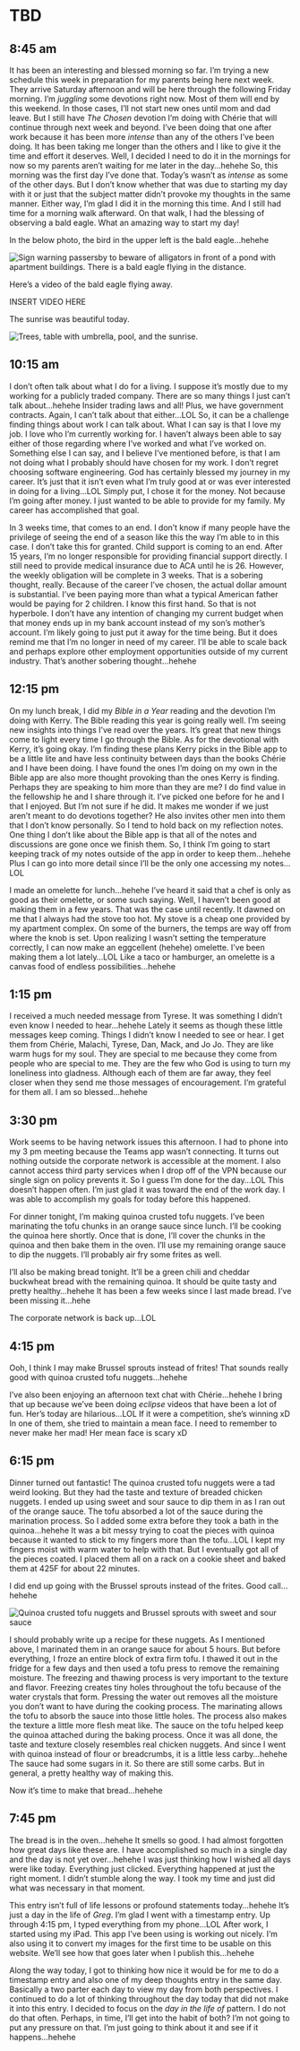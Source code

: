# TBD

## 8:45 am

It has been an interesting and blessed morning so far. I’m trying a new schedule this week in preparation for my parents being here next week. They arrive Saturday afternoon and will be here through the following Friday morning. I’m *juggling* some devotions right now. Most of them will end by this weekend. In those cases, I’ll not start new ones until mom and dad leave. But I still have *The Chosen* devotion I’m doing with Chérie that will continue through next week and beyond. I’ve been doing that one after work because it has been more *intense* than any of the others I’ve been doing. It has been taking me longer than the others and I like to give it the time and effort it deserves. Well, I decided I need to do it in the mornings for now so my parents aren’t waiting for me later in the day…hehehe So, this morning was the first day I’ve done that. Today’s wasn’t as *intense* as some of the other days. But I don’t know whether that was due to starting my day with it or just that the subject matter didn’t provoke my thoughts in the same manner. Either way, I’m glad I did it in the morning this time. And I still had time for a morning walk afterward. On that walk, I had the blessing of observing a bald eagle. What an amazing way to start my day!

In the below photo, the bird in the upper left is the bald eagle…hehehe

![Sign warning passersby to beware of alligators in front of a pond with apartment buildings. There is a bald eagle flying in the distance.](media/IMG_0812.jpg)

Here’s a video of the bald eagle flying away.

INSERT VIDEO HERE

The sunrise was beautiful today.

![Trees, table with umbrella, pool, and the sunrise.](media/IMG_0813.jpg)

## 10:15 am

I don’t often talk about what I do for a living. I suppose it’s mostly due to my working for a publicly traded company. There are so many things I just can’t talk about…hehehe Insider trading laws and all! Plus, we have government contracts. Again, I can’t talk about that either…LOL So, it can be a challenge finding things about work I can talk about. What I can say is that I love my job. I love who I’m currently working for. I haven’t always been able to say either of those regarding where I’ve worked and what I’ve worked on. Something else I can say, and I believe I’ve mentioned before, is that I am not doing what I probably should have chosen for my work. I don’t regret choosing software engineering. God has certainly blessed my journey in my career. It’s just that it isn’t even what I’m truly good at or was ever interested in doing for a living…LOL Simply put, I chose it for the money. Not because I’m going after money. I just wanted to be able to provide for my family. My career has accomplished that goal.

In 3 weeks time, that comes to an end. I don’t know if many people have the privilege of seeing the end of a season like this the way I’m able to in this case. I don’t take this for granted. Child support is coming to an end. After 15 years, I’m no longer responsible for providing financial support directly. I still need to provide medical insurance due to ACA until he is 26. However, the weekly obligation will be complete in 3 weeks. That is a sobering thought, really. Because of the career I’ve chosen, the actual dollar amount is substantial. I’ve been paying more than what a typical American father would be paying for 2 children. I know this first hand. So that is not hyperbole. I don’t have any intention of changing my current budget when that money ends up in my bank account instead of my son’s mother’s account. I’m likely going to just put it away for the time being. But it does remind me that I’m no longer in need of my career. I’ll be able to scale back and perhaps explore other employment opportunities outside of my current industry. That’s another sobering thought…hehehe

## 12:15 pm

On my lunch break, I did my *Bible in a Year* reading and the devotion I’m doing with Kerry. The Bible reading this year is going really well. I’m seeing new insights into things I’ve read over the years. It’s great that new things come to light every time I go through the Bible. As for the devotional with Kerry, it’s going okay. I’m finding these plans Kerry picks in the Bible app to be a little lite and have less continuity between days than the books Chérie and I have been doing. I have found the ones I’m doing on my own in the Bible app are also more thought provoking than the ones Kerry is finding. Perhaps they are speaking to him more than they are me? I do find value in the fellowship he and I share through it. I’ve picked one before for he and I that I enjoyed. But I’m not sure if he did. It makes me wonder if we just aren’t meant to do devotions together? He also invites other men into them that I don’t know personally. So I tend to hold back on my reflection notes. One thing I don’t like about the Bible app is that all of the notes and discussions are gone once we finish them. So, I think I’m going to start keeping track of my notes outside of the app in order to keep them…hehehe Plus I can go into more detail since I’ll be the only one accessing my notes…LOL

I made an omelette for lunch…hehehe I’ve heard it said that a chef is only as good as their omelette, or some such saying. Well, I haven’t been good at making them in a few years. That was the case until recently. It dawned on me that I always had the stove too hot. My stove is a cheap one provided by my apartment complex. On some of the burners, the temps are way off from where the knob is set. Upon realizing I wasn’t setting the temperature correctly, I can now make an eggcellent (hehehe) omelette. I’ve been making them a lot lately…LOL Like a taco or hamburger, an omelette is a canvas food of endless possibilities…hehehe

## 1:15 pm

I received a much needed message from Tyrese. It was something I didn’t even know I needed to hear…hehehe Lately it seems as though these little messages keep coming. Things I didn’t know I needed to see or hear. I get them from Chérie, Malachi, Tyrese, Dan, Mack, and Jo Jo. They are like warm hugs for my soul. They are special to me because they come from people who are special to me. They are the few who God is using to turn my loneliness into gladness. Although each of them are far away, they feel closer when they send me those messages of encouragement. I’m grateful for them all. I am so blessed…hehehe

## 3:30 pm

Work seems to be having network issues this afternoon. I had to phone into my 3 pm meeting because the Teams app wasn’t connecting. It turns out nothing outside the corporate network is accessible at the moment. I also cannot access third party services when I drop off of the VPN because our single sign on policy prevents it. So I guess I’m done for the day…LOL This doesn’t happen often. I’m just glad it was toward the end of the work day. I was able to accomplish my goals for today before this happened.

For dinner tonight, I’m making quinoa crusted tofu nuggets. I’ve been marinating the tofu chunks in an orange sauce since lunch. I’ll be cooking the quinoa here shortly. Once that is done, I’ll cover the chunks in the quinoa and then bake them in the oven. I’ll use my remaining orange sauce to dip the nuggets. I’ll probably air fry some frites as well.

I’ll also be making bread tonight. It’ll be a green chili and cheddar buckwheat bread with the remaining quinoa. It should be quite tasty and pretty healthy…hehehe It has been a few weeks since I last made bread. I’ve been missing it…hehe

The corporate network is back up…LOL

## 4:15 pm

Ooh, I think I may make Brussel sprouts instead of frites! That sounds really good with quinoa crusted tofu nuggets…hehehe

I’ve also been enjoying an afternoon text chat with Chérie…hehehe I bring that up because we’ve been doing *eclipse* videos that have been a lot of fun. Her’s today are hilarious…LOL If it were a competition, she’s winning xD In one of them, she tried to maintain a mean face. I need to remember to never make her mad! Her mean face is scary xD

## 6:15 pm

Dinner turned out fantastic! The quinoa crusted tofu nuggets were a tad weird looking. But they had the taste and texture of breaded chicken nuggets. I ended up using sweet and sour sauce to dip them in as I ran out of the orange sauce. The tofu absorbed a lot of the sauce during the marination process. So I added some extra before they took a bath in the quinoa…hehehe It was a bit messy trying to coat the pieces with quinoa because it wanted to stick to my fingers more than the tofu…LOL I kept my fingers moist with warm water to help with that. But I eventually got all of the pieces coated. I placed them all on a rack on a cookie sheet and baked them at 425F for about 22 minutes.

I did end up going with the Brussel sprouts instead of the frites. Good call…hehehe

![Quinoa crusted tofu nuggets and Brussel sprouts with sweet and sour sauce](media/IMG_0814.jpg)

I should probably write up a recipe for these nuggets. As I mentioned above, I marinated them in an orange sauce for about 5 hours. But before everything, I froze an entire block of extra firm tofu. I thawed it out in the fridge for a few days and then used a tofu press to remove the remaining moisture. The freezing and thawing process is very important to the texture and flavor. Freezing creates tiny holes throughout the tofu because of the water crystals that form. Pressing the water out removes all the moisture you don’t want to have during the cooking process. The marinating allows the tofu to absorb the sauce into those little holes. The process also makes the texture a little more flesh meat like. The sauce on the tofu helped keep the quinoa attached during the baking process. Once it was all done, the taste and texture closely resembles real chicken nuggets. And since I went with quinoa instead of flour or breadcrumbs, it is a little less carby…hehehe The sauce had some sugars in it. So there are still some carbs. But in general, a pretty healthy way of making this.

Now it’s time to make that bread…hehehe

## 7:45 pm

The bread is in the oven…hehehe It smells so good. I had almost forgotten how great days like these are. I have accomplished so much in a single day and the day is not yet over…hehehe I was just thinking how I wished all days were like today. Everything just clicked. Everything happened at just the right moment. I didn’t stumble along the way. I took my time and just did what was necessary in that moment.

This entry isn’t full of life lessons or profound statements today…hehehe It’s just a day in the life of *Greg*. I’m glad I went with a timestamp entry. Up through 4:15 pm, I typed everything from my phone…LOL After work, I started using my iPad. This app I’ve been using is working out nicely. I’m also using it to convert my images for the first time to be usable on this website. We’ll see how that goes later when I publish this…hehehe

Along the way today, I got to thinking how nice it would be for me to do a timestamp entry and also one of my deep thoughts entry in the same day. Basically a two parter each day to view my day from both perspectives. I continued to do a lot of thinking throughout the day today that did not make it into this entry. I decided to focus on the *day in the life of* pattern. I do not do that often. Perhaps, in time, I’ll get into the habit of both? I’m not going to put any pressure on that. I’m just going to think about it and see if it happens…hehehe

